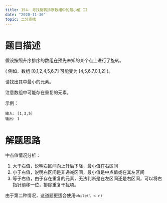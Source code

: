 ```yaml
---
title: 154. 寻找旋转排序数组中的最小值 II
date: "2020-11-30"
topic: 二分查找
---
```

# 题目描述
假设按照升序排序的数组在预先未知的某个点上进行了旋转。

( 例如，数组 [0,1,2,4,5,6,7] 可能变为 [4,5,6,7,0,1,2] )。

请找出其中最小的元素。

注意数组中可能存在重复的元素。

示例：
```
输入: [1,3,5]
输出: 1
```

# 解题思路

中点值情况分析：
1. 大于右值，说明右区间向上升后下降，最小值在右区间
2. 小于右值，说明右区间是非递减区间，最小值是中点值或在其左区间
3. 等于右值，由于存在重复的元素，无法判断是在左区间还是右区间，可以将右指针前移一位，排除重复干扰项。

由于第二种情况，这道题更适合使用`while(l < r)`